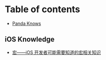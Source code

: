 # Table of contents

* [Panda Knows](README.md)

## iOS Knowledge

* [宏——iOS 开发者可能需要知道的宏相关知识](ios-knowledge/untitled-1.md)

